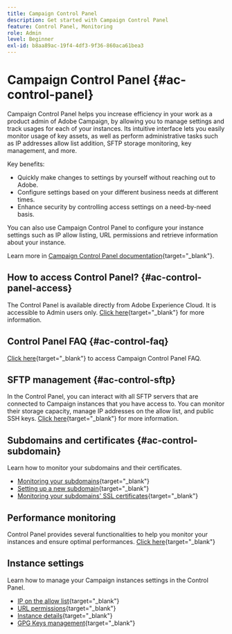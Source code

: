 ```yaml
---
title: Campaign Control Panel
description: Get started with Campaign Control Panel
feature: Control Panel, Monitoring
role: Admin
level: Beginner
exl-id: b8aa89ac-19f4-4df3-9f36-860aca61bea3
---
```

# Campaign Control Panel {#ac-control-panel}

Campaign Control Panel helps you increase efficiency in your work as a product admin of Adobe Campaign, by allowing you to manage settings and track usages for each of your instances. Its intuitive interface lets you easily monitor usage of key assets, as well as perform administrative tasks such as IP addresses allow list addition, SFTP storage monitoring, key management, and more.

Key benefits:

* Quickly make changes to settings by yourself without reaching out to Adobe.
* Configure settings based on your different business needs at different times.
* Enhance security by controlling access settings on a need-by-need basis.

You can also use Campaign Control Panel to configure your instance settings such as IP allow listing, URL permissions and retrieve information about your instance.

Learn more in [Campaign Control Panel documentation](https://experienceleague.adobe.com/docs/control-panel/using/control-panel-home.html){target="_blank"}.

## How to access Control Panel? {#ac-control-panel-access}

The Control Panel is available directly from Adobe Experience Cloud. It is accessible to Admin users only. [Click here](https://experienceleague.adobe.com/docs/control-panel/using/discover-control-panel/accessing-control-panel.html){target="_blank"} for more information.

## Control Panel FAQ {#ac-control-faq}

[Click here](https://experienceleague.adobe.com/docs/control-panel/using/faq.html#control-panel){target="_blank"} to access Campaign Control Panel FAQ.

## SFTP management {#ac-control-sftp}

In the Control Panel, you can interact with all SFTP servers that are connected to Campaign instances that you have access to. You can monitor their storage capacity, manage IP addresses on the allow list, and public SSH keys. [Click here](https://experienceleague.adobe.com/docs/control-panel/using/sftp-management/about-sftp-management.html#sftp-management){target="_blank"} for more information.

## Subdomains and certificates {#ac-control-subdomain}

Learn how to monitor your subdomains and their certificates.

* [Monitoring your subdomains](https://experienceleague.adobe.com/docs/control-panel/using/subdomains-and-certificates/monitoring-subdomains.html){target="_blank"}
* [Setting up a new subdomain](https://experienceleague.adobe.com/docs/control-panel/using/subdomains-and-certificates/setting-up-new-subdomain.html){target="_blank"}
* [Monitoring your subdomains' SSL certificates](https://experienceleague.adobe.com/docs/control-panel/using/subdomains-and-certificates/monitoring-ssl-certificates.html){target="_blank"}

## Performance monitoring

Control Panel provides several functionalities to help you monitor your instances and ensure optimal performances. [Click here](https://experienceleague.adobe.com/docs/control-panel/using/performance-monitoring/about-performance-monitoring.html){target="_blank"}


## Instance settings

Learn how to manage your Campaign instances settings in the Control Panel.
* [IP on the allow list](https://experienceleague.adobe.com/docs/control-panel/using/instances-settings/ip-allow-listing-instance-access.html){target="_blank"}
* [URL permissions](https://experienceleague.adobe.com/docs/control-panel/using/instances-settings/url-permissions.html){target="_blank"}
* [Instance details](https://experienceleague.adobe.com/docs/control-panel/using/instances-settings/instance-details.html){target="_blank"}
* [GPG Keys management](https://experienceleague.adobe.com/docs/control-panel/using/instances-settings/gpg-keys-management.html){target="_blank"}
